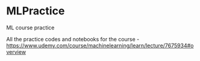 # MLPractice
ML course practice

All the practice codes and notebooks for the course - https://www.udemy.com/course/machinelearning/learn/lecture/7675934#overview
